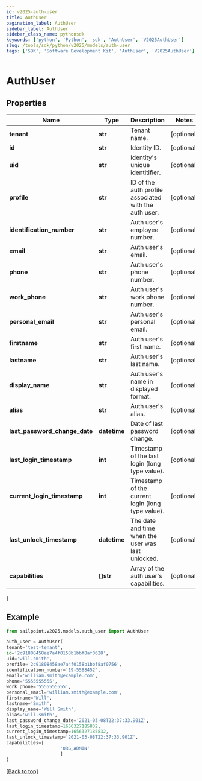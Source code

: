 ```yaml
---
id: v2025-auth-user
title: AuthUser
pagination_label: AuthUser
sidebar_label: AuthUser
sidebar_class_name: pythonsdk
keywords: ['python', 'Python', 'sdk', 'AuthUser', 'V2025AuthUser'] 
slug: /tools/sdk/python/v2025/models/auth-user
tags: ['SDK', 'Software Development Kit', 'AuthUser', 'V2025AuthUser']
---
```


# AuthUser


## Properties

Name | Type | Description | Notes
------------ | ------------- | ------------- | -------------
**tenant** | **str** | Tenant name. | [optional] 
**id** | **str** | Identity ID. | [optional] 
**uid** | **str** | Identity's unique identitifier. | [optional] 
**profile** | **str** | ID of the auth profile associated with the auth user. | [optional] 
**identification_number** | **str** | Auth user's employee number. | [optional] 
**email** | **str** | Auth user's email. | [optional] 
**phone** | **str** | Auth user's phone number. | [optional] 
**work_phone** | **str** | Auth user's work phone number. | [optional] 
**personal_email** | **str** | Auth user's personal email. | [optional] 
**firstname** | **str** | Auth user's first name. | [optional] 
**lastname** | **str** | Auth user's last name. | [optional] 
**display_name** | **str** | Auth user's name in displayed format. | [optional] 
**alias** | **str** | Auth user's alias. | [optional] 
**last_password_change_date** | **datetime** | Date of last password change. | [optional] 
**last_login_timestamp** | **int** | Timestamp of the last login (long type value). | [optional] 
**current_login_timestamp** | **int** | Timestamp of the current login (long type value). | [optional] 
**last_unlock_timestamp** | **datetime** | The date and time when the user was last unlocked. | [optional] 
**capabilities** | **[]str** | Array of the auth user's capabilities. | [optional] 
}

## Example

```python
from sailpoint.v2025.models.auth_user import AuthUser

auth_user = AuthUser(
tenant='test-tenant',
id='2c91808458ae7a4f0158b1bbf8af0628',
uid='will.smith',
profile='2c91808458ae7a4f0158b1bbf8af0756',
identification_number='19-5588452',
email='william.smith@example.com',
phone='5555555555',
work_phone='5555555555',
personal_email='william.smith@example.com',
firstname='Will',
lastname='Smith',
display_name='Will Smith',
alias='will.smith',
last_password_change_date='2021-03-08T22:37:33.901Z',
last_login_timestamp=1656327185832,
current_login_timestamp=1656327185832,
last_unlock_timestamp='2021-03-08T22:37:33.901Z',
capabilities=[
                    'ORG_ADMIN'
                    ]
)

```
[[Back to top]](#) 

